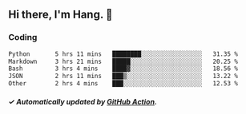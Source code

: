 ## Hi there, I'm Hang. 👋

### Coding

<!--START_SECTION:waka-->

```txt
Python       5 hrs 11 mins   ████████░░░░░░░░░░░░░░░░░   31.35 %
Markdown     3 hrs 21 mins   █████░░░░░░░░░░░░░░░░░░░░   20.25 %
Bash         3 hrs 4 mins    ████▓░░░░░░░░░░░░░░░░░░░░   18.56 %
JSON         2 hrs 11 mins   ███▒░░░░░░░░░░░░░░░░░░░░░   13.22 %
Other        2 hrs 4 mins    ███░░░░░░░░░░░░░░░░░░░░░░   12.53 %
```

<!--END_SECTION:waka-->

##### ✓ Automatically updated by [GitHub Action](https://github.com/huhuhang/huhuhang/actions).
